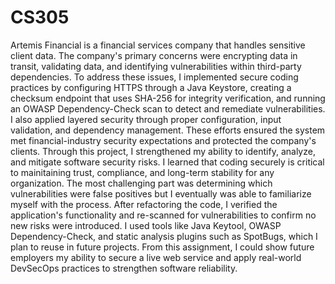 # CS305
Artemis Financial is a financial services company that handles sensitive client data. The company's primary concerns were encrypting data in transit, validating data, and identifying vulnerabilities within third-party dependencies. To address these issues, I implemented secure coding practices by configuring HTTPS through a Java Keystore, creating a checksum endpoint that uses SHA-256 for integrity verification, and running an OWASP Dependency-Check scan to detect and remediate vulnerabilities. I also applied layered security through proper configuration, input validation, and dependency management. These efforts ensured the system met financial-industry security expectations and protected the company's clients.
Through this project, I strengthened my ability to identify, analyze, and mitigate software security risks. I learned that coding securely is critical to mainitaining trust, compliance, and long-term stability for any organization. The most challenging part was determining which vulnerabilities were false positives but I eventually was able to familiarize myself with the process. After refactoring the code, I verified the application's functionality and re-scanned for vulnerabilities to confirm no new risks were introduced. I used tools like Java Keytool, OWASP Dependency-Check, and static analysis plugins such as SpotBugs, which I plan to reuse in future projects. From this assignment, I could show future employers my ability to secure a live web service and apply real-world DevSecOps practices to strengthen software reliability.
